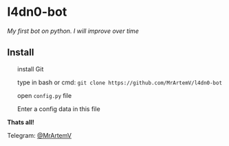 <h1> l4dn0-bot</h1>
<i>My first bot on python. I will improve over time</i>

<h2> Install</h2>

<ol>install Git</ol>
<ol>type in bash or cmd: <code>git clone https://github.com/MrArtemV/l4dn0-bot</code></ol>
<ol>open <code>config.py</code> file</ol>
<ol>Enter a config data in this file</ol>

<b>Thats all!</b>
<p>Telegram: <a href="https://t.me/mrartemv">@MrArtemV</a></p>
